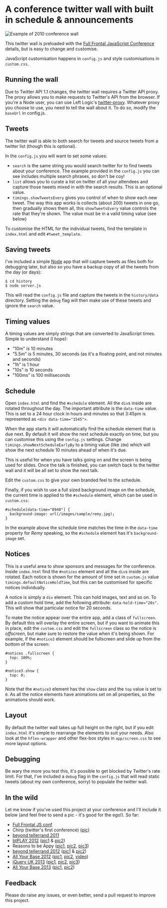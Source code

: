 # A conference twitter wall with built in schedule & announcements

![Example of 2010 conference wall](http://i.imgur.com/LdPaw.png)

This twitter wall is preloaded with the [Full Frontal JavaScript Conference](http://full-frontal.org) details, but is easy to change and customise.

JavaScript customisation happens in `config.js` and style customisations in `custom.css`.

## Running the wall

Due to Twitter API 1.1 changes, the twitter wall requires a Twitter API proxy. The proxy allows you to make requests to Twitter's API from the browser. If you're a Node user, you can use Left Logic's [twitter-proxy](https://github.com/leftlogic/twitter-proxy). Whatever proxy you choose to use, you need to tell the wall about it. To do so, modify the `baseUrl` in config.js.

## Tweets

The twitter wall is able to both search for tweets and source tweets from a twitter list (though this is optional).

In the `config.js` you will want to set some values:

- `search` is the same string you would search twitter for to find tweets about your conference. The example provided in the `config.js` you can see includes multiple search phrases, so don't be coy!
- `list` allows you to curate a list on twitter of all your attendees and capture those tweets mixed in with the search results. This is an optional value.
- `timings.showTweetsEvery` gives you control of when to show each new tweet. The way this app works is collects (about 200) tweets in one go, then gradually shows them all, this `showTweetsEvery` value controls the rate that they're shown. The value must be in a valid timing value (see below)

To customise the HTML for the individual tweets, find the template in `index.html` and edit `#tweet_template`.

## Saving tweets

I've included a simple [Node](http://nodejs.org) app that will capture tweets as files both for debugging later, but also so you have a backup copy of all the tweets from the day (or days):

    $ cd history
    $ node server.js

This will read the `config.js` file and capture the tweets in the `history/data` directory.  Setting the `debug` flag will then make use of these tweets and ignore the `search` value.

## Timing values

A timing values are simply strings that are converted to JavaScript times. Simple to understand (I hope):

- "10m" is 10 minutes
- "5.5m" is 5 minutes, 30 seconds (as it's a floating point, and not minutes and seconds)
- "1h" is 1 hour
- "10s" is 10 seconds
- "100ms" is 100 milliseconds

## Schedule

Open `index.html` and find the `#schedule` element. All the `div`s inside are rotated throughout the day. The important attribute is the `data-time` value. This is set to a 24 hour clock in hours and minutes so that 3:45pm is represented as `<div data-time="1545">`.

When the app starts it will automatically find the schedule element that is due next. By default it will show the next schedule exactly on time, but you can customise this using the `config.js` settings. Change `timings.showNextScheduleEarlyBy` to a timing value (like `10m`) which will show the next schedule 10 minutes ahead of when it's due.

This is useful for when you have talks going on and the screen is being used for slides. Once the talk is finished, you can switch back to the twitter wall and it will be all set to show the next talk.

Edit the `custom.css` to give your own branded feel to the schedule.

Finally, if you wish to use a full sized background image on the schedule, the current time is applied to the `#schedule` element, which can be used in `custom.css`:

    #schedule[data-time="0940"] {
      background-image: url(/images/sample/remy.jpg);
    }

In the example above the schedule time matches the time in the `data-time` property for *Remy* speaking, so the `#schedule` element has it's `background-image` set.

## Notices

This is a useful area to show sponsors and messages for the conference. Inside `index.html` find the `#notices` element and all the `div`s inside are rotated.  Each notice is shown for the amount of time set in `custom.js` value `timings.defaultNoticeHoldTime`, but this can be customised for specific notices individually.

A notice is simply a `div` element. This can hold images, text and so on. To add a custom hold time, add the following attribute: `data-hold-time="20s"`. This will show that particular notice for 20 seconds.

To make the notice appear over the entire app, add a class of `fullscreen`. By default this will overlay the entire screen, but if you want to animate this in place, edit the `custom.css` and edit the `fullscreen` class so the notice is *offscreen*, but make sure to restore the value when it's being shown. For example, if the `#notice3` element should be fullscreen and slide up from the bottom of the screen:

    #notices .fullscreen {
      top: 100%;
    }

    #notice3.show {
      top: 0;
    }

Note that the `#notice3` element has the `show` class and the `top` value is set to `0`. As all the notice elements have animations set on all properties, so the animations should work.

## Layout

By default the twitter wall takes up full height on the right, but if you edit `index.html` it's simple to rearrange the elements to suit your needs.  Also look at the `hflex-wrapper` and other flex-box styles in `app/screen.css` to see more layout options.

## Debugging

Be wary the more you test this, it's possible to get blocked by Twitter's rate limit. For that, I've included a `debug` flag in the `config.js` that will read static tweets (about my own conference, sorry) to populate the twitter wall.

## In the wild

Let me know if you've used this project at your conference and I'll include it below (and feel free to send a pic - it's good for the ego!). So far:

- [Full Frontal JS conf](http://full-frontal.org)
- Chirp (twitter's first conference) ([pic](http://twitpic.com/1fmeuu))
- [beyond tellerrand 2011](http://2011.beyondtellerrand.com)
- [btPLAY 2012](http://play12.beyondtellerrand.com) ([pic1](http://farm6.staticflickr.com/5034/7112179285_84ee84f1a3_z.jpg) & [pic2](http://farm8.staticflickr.com/7037/7128059037_bdebfe7937_z.jpg))
- Reasons to be Appy ([pic1](http://farm4.staticflickr.com/3666/10582556835_4bac49f24f_b.jpg), [pic2](http://farm4.staticflickr.com/3816/10582561915_84e7b1d448_b.jpg), [pic3](http://farm4.staticflickr.com/3778/10582609074_3a1e31260d_b.jpg))
- [beyond tellerrand 2012](http://2012.beyondtellerrand.com) ([pic1](http://farm9.staticflickr.com/8480/8221718069_a73a5ab015_o.jpg) & [pic2](http://farm9.staticflickr.com/8197/8219459243_74ba503dea_o.jpg))
- [All Your Base 2012](http://allyourbaseconf.com/2012/) ([pic1](http://farm6.staticflickr.com/5493/10582898233_2069b69685_b.jpg), [pic2](http://farm4.staticflickr.com/3750/10582906763_f22d4262c0_b.jpg), [video](http://vimeo.com/78026516))
- [jQuery UK 2013](http://events.jquery.org/2013/uk/) ([pic1](http://farm4.staticflickr.com/3670/10582663285_4e42e21155_b.jpg), [pic2](http://farm3.staticflickr.com/2814/10582740174_0d35b2cc71_b.jpg), [pic3](http://farm6.staticflickr.com/5495/10582691656_a028a53c8c_b.jpg))
- [All Your Base 2013](http://allyourbaseconf.com/) ([pic1](http://farm8.staticflickr.com/7360/10583050753_0d32588ab5_b.jpg), [pic2](http://farm4.staticflickr.com/3780/10582771975_23b8d4eb21_b.jpg))

## Feedback

Please do raise any issues, or even better, send a pull request to improve this project.
